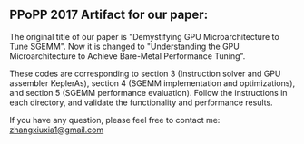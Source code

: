 ## PPoPP 2017 Artifact for our paper:
The original title of our paper is "Demystifying GPU Microarchitecture to Tune SGEMM".
Now it is changed to "Understanding the GPU Microarchitecture to Achieve Bare-Metal Performance Tuning".


These codes are corresponding to section 3 (Instruction solver and GPU assembler KeplerAs), section 4 (SGEMM implementation and optimizations), and section 5 (SGEMM performance evaluation).
Follow the instructions in each directory, and validate the functionality and performance results. 

If you have any question, please feel free to contact me: zhangxiuxia1@gmail.com
